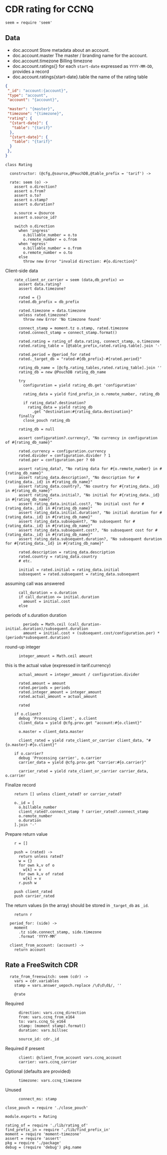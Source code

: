 CDR rating for CCNQ
===================

    seem = require 'seem'

Data
----

* doc.account Store metadata about an account.
* doc.account.master The master / branding name for the account.
* doc.account.timezone Billing timezone
* doc.account.ratings{} for each `start-date` expressed as `YYYY-MM-DD`, provides a record
* doc.account.ratings{start-date}.table the name of the rating table

```json
{
 "_id": "account:{account}",
 "type": "account",
 "account": "{account}",

 "master": "{master}",
 "timezone": "{timezone}",
 "rating": {
  "{start-date}": {
   "table": "{tarif}"
  },
  "{start-date}": {
   "table": "{tarif}"
  }
 },
}
```

    class Rating

      constructor: (@cfg,@source,@PouchDB,@table_prefix = 'tarif') ->

      rate: seem (o) ->
        assert o.direction?
        assert o.from?
        assert o.to?
        assert o.stamp?
        assert o.duration?

        o.source = @source
        assert o.source_id?

        switch o.direction
          when 'ingress'
            o.billable_number = o.to
            o.remote_number = o.from
          when 'egress'
            o.billable_number = o.from
            o.remote_number = o.to
          else
            throw new Error "invalid direction: #{o.direction}"

Client-side data

        rate_client_or_carrier = seem (data,db_prefix) =>
          assert data.rating?
          assert data.timezone?

          rated = {}
          rated.db_prefix = db_prefix

          rated.timezone = data.timezone
          unless rated.timezone?
            throw new Error 'No timezone found'

          connect_stamp = moment.tz o.stamp, rated.timezone
          rated.connect_stamp = connect_stamp.format()

          rated.rating = rating_of data.rating, connect_stamp, o.timezone
          rated.rating_table = [@table_prefix,rated.rating.table].join '-'

          rated.period = @period_for rated
          rated._target_db = "rated-#{db_prefix}-#{rated.period}"

          rating_db_name = [@cfg.rating_tables,rated.rating_table].join ''
          rating_db = new @PouchDB rating_db_name

          try
            configuration = yield rating_db.get 'configuration'

            rating_data = yield find_prefix_in o.remote_number, rating_db

            if rating_data?.destination?
              rating_data = yield rating_db
                .get "destination:#{rating_data.destination}"
          finally
            close_pouch rating_db

          rating_db = null

          assert configuration?.currency?, "No currency in configuration of #{rating_db_name}"

          rated.currency = configuration.currency
          rated.divider = configuration.divider ? 1
          rated.per = configuration.per ? 60

          assert rating_data?, "No rating data for #{o.remote_number} in #{rating_db_name}"
          assert rating_data.description?, "No description for #{rating_data._id} in #{rating_db_name}"
          assert rating_data.country?, "No country for #{rating_data._id} in #{rating_db_name}"
          assert rating_data.initial?, "No initial for #{rating_data._id} in #{rating_db_name}"
          assert rating_data.initial.cost?, "No initial cost for #{rating_data._id} in #{rating_db_name}"
          assert rating_data.initial.duration?, "No initial duration for #{rating_data._id} in #{rating_db_name}"
          assert rating_data.subsequent?, "No subsequent for #{rating_data._id} in #{rating_db_name}"
          assert rating_data.subsequent.cost?, "No subsequent cost for #{rating_data._id} in #{rating_db_name}"
          assert rating_data.subsequent.duration?, "No subsequent duration for #{rating_data._id} in #{rating_db_name}"

          rated.description = rating_data.description
          rated.country = rating_data.country
          # etc.

          initial = rated.initial = rating_data.initial
          subsequent = rated.subsequent = rating_data.subsequent

assuming call was answered

          call_duration = o.duration
          if call_duration <= initial.duration
            amount = initial.cost
          else

periods of s.duration duration

            periods = Math.ceil (call_duration-initial.duration)/subsequent.duration
            amount = initial.cost + (subsequent.cost/configuration.per) * (periods*subsequent.duration)

round-up integer

          integer_amount = Math.ceil amount

this is the actual value (expressed in tarif.currency)

          actual_amount = integer_amount / configuration.divider

          rated.amount = amount
          rated.periods = periods
          rated.integer_amount = integer_amount
          rated.actual_amount = actual_amount

          rated

        if o.client?
          debug 'Processing client', o.client
          client_data = yield @cfg.prov.get "account:#{o.client}"

          o.master = client_data.master

          client_rated = yield rate_client_or_carrier client_data, "#{o.master}-#{o.client}"

        if o.carrier?
          debug 'Processing carrier', o.carrier
          carrier_data = yield @cfg.prov.get "carrier:#{o.carrier}"

          carrier_rated = yield rate_client_or_carrier carrier_data, o.carrier

Finalize record

        return [] unless client_rated? or carrier_rated?

        o._id = [
          o.billable_number
          client_rated?.connect_stamp ? carrier_rated?.connect_stamp
          o.remote_number
          o.duration
        ].join '-'

Prepare return value

        r = []

        push = (rated) ->
          return unless rated?
          w = {}
          for own k,v of o
            w[k] = v
          for own k,v of rated
            w[k] = v
          r.push w

        push client_rated
        push carrier_rated

The return values (in the array) should be stored in `_target_db` as `_id`.

        return r

      period_for: (side) ->
        moment
          .tz side.connect_stamp, side.timezone
          .format 'YYYY-MM'

      client_from_account: (account) ->
        return account

Rate a FreeSwitch CDR
---------------------

      rate_from_freeswitch: seem (cdr) ->
        vars = cdr.variables
        stamp = vars.answer_uepoch.replace /\d\d\d$/, ''

        @rate

Required

          direction: vars.ccnq_direction
          from: vars.ccnq_from_e164
          to: vars.ccnq_to_e164
          stamp: (moment stamp).format()
          duration: vars.billsec

          source_id: cdr._id

Required if present

          client: @client_from_account vars.ccnq_account
          carrier: vars.ccnq_carrier

Optional (defaults are provided)

          timezone: vars.ccnq_timezone

Unused

          connect_ms: stamp

    close_pouch = require './close_pouch'

    module.exports = Rating

    rating_of = require './lib/rating_of'
    find_prefix_in = require './lib/find_prefix_in'
    moment = require 'moment-timezone'
    assert = require 'assert'
    pkg = require './package'
    debug = (require 'debug') pkg.name
